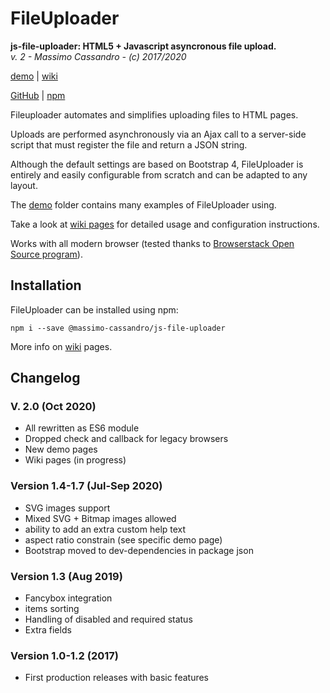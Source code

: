 # FileUploader

**js-file-uploader: HTML5 + Javascript asyncronous file upload.**  
*v. 2 - Massimo Cassandro - (c) 2017/2020*

[demo](https://github.com/massimo-cassandro/js-file-uploader/demo/)
|
[wiki](https://github.com/massimo-cassandro/js-file-uploader/wiki)

[GitHub](https://github.com/massimo-cassandro/js-file-uploader)
|
[npm](https://www.npmjs.com/package/@massimo-cassandro/js-file-uploader)

Fileuploader automates and simplifies uploading files to HTML pages.

Uploads are performed asynchronously via an Ajax call to a server-side script that must register the file and return a JSON string.

Although the default settings are based on Bootstrap 4, FileUploader is entirely and easily configurable from scratch and can be adapted to any layout.

The [demo](https://github.com/massimo-cassandro/js-file-uploader/demo/) folder contains many examples of FileUploader using.

Take a look at [wiki pages](https://github.com/massimo-cassandro/js-file-uploader/wiki) for detailed usage and configuration instructions.

Works with all modern browser (tested thanks to [Browserstack Open Source program](https://www.browserstack.com/open-source)).

## Installation

FileUploader can be installed using npm:

```
npm i --save @massimo-cassandro/js-file-uploader
```

More info on [wiki](https://github.com/massimo-cassandro/js-file-uploader/wiki) pages.


## Changelog

### V. 2.0 (Oct 2020)
* All rewritten as ES6 module
* Dropped check and callback for legacy browsers
* New demo pages
* Wiki pages (in progress)

### Version 1.4-1.7 (Jul-Sep 2020) 
* SVG images support
* Mixed SVG + Bitmap images allowed
* ability to add an extra custom help text
* aspect ratio constrain (see specific demo page)
* Bootstrap moved to dev-dependencies in package json

### Version 1.3 (Aug 2019)
* Fancybox integration
* items sorting
* Handling of disabled and required status
* Extra fields

### Version 1.0-1.2 (2017)
* First production releases with basic features
